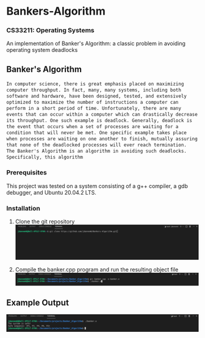 # Bankers-Algorithm
### CS33211: Operating Systems
An implementation of Banker's Algorithm: a classic problem in avoiding operating system deadlocks

## Banker's Algorithm
    In computer science, there is great emphasis placed on maximizing computer throughput. In fact, many, many systems, including both software and hardware, have been designed, tested, and extensively optimized to maximize the number of instructions a computer can perform in a short period of time. Unfortunately, there are many events that can occur within a computer which can drastically decrease its throughput. One such example is deadlock. Generally, deadlock is the event that occurs when a set of processes are waiting for a condition that will never be met. One specific example takes place when processes are waiting on one another to finish, mutually assuring that none of the deadlocked processes will ever reach termination. 
    The Banker's Algorithm is an algorithm in avoiding such deadlocks. Specifically, this algorithm 

### Prerequisites
This project was tested on a system consisting of a g++ compiler, a gdb debugger, and Ubuntu 20.04.2 LTS.

### Installation
1. Clone the git repository
![](Repository_Cloning.png)

2. Compile the banker.cpp program and run the resulting object file
![](Run_Program.png)

## Example Output
![](Example_Output.png)
